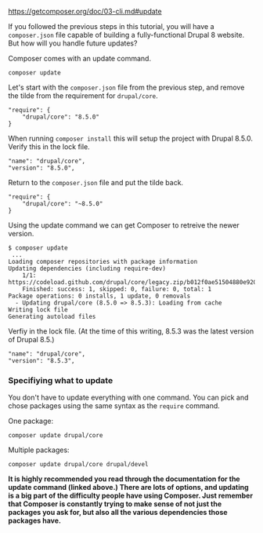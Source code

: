 https://getcomposer.org/doc/03-cli.md#update

If you followed the previous steps in this tutorial, you will have a `composer.json` file capable of 
building a fully-functional Drupal 8 website. But how will you handle future updates?

Composer comes with an update command.

```
composer update
```

Let's start with the `composer.json` file from the previous step, and remove the tilde from the requirement 
for `drupal/core`.

```
"require": {
    "drupal/core": "8.5.0"
}
```

When running `composer install` this will setup the project with Drupal 8.5.0. Verify this in the lock file.

```
"name": "drupal/core",
"version": "8.5.0",
```

Return to the `composer.json` file and put the tilde back.

```
"require": {
    "drupal/core": "~8.5.0"
}
```

Using the update command we can get Composer to retreive the newer version.

```
$ composer update
 ...
Loading composer repositories with package information
Updating dependencies (including require-dev)
    1/1:	https://codeload.github.com/drupal/core/legacy.zip/b012f0ae51504880e920f2c6efdbdf03b6fe2129
    Finished: success: 1, skipped: 0, failure: 0, total: 1
Package operations: 0 installs, 1 update, 0 removals
  - Updating drupal/core (8.5.0 => 8.5.3): Loading from cache
Writing lock file
Generating autoload files

```

Verfiy in the lock file. (At the time of this writing, 8.5.3 was the latest version of Drupal 8.5.)

```
"name": "drupal/core",
"version": "8.5.3",
```

### Specifiying what to update

You don't have to update everything with one command. You can pick and chose packages using the 
same syntax as the `require` command.

One package:

```
composer update drupal/core
```

Multiple packages:

```
composer update drupal/core drupal/devel
```

**It is highly recommended you read through the documentation for the update command (linked above.) 
There are lots of options, and updating is a big part of the difficulty people have using Composer. Just 
remember that Composer is constantly trying to make sense of not just the packages you ask for, but also all 
the various dependencies those packages have.**